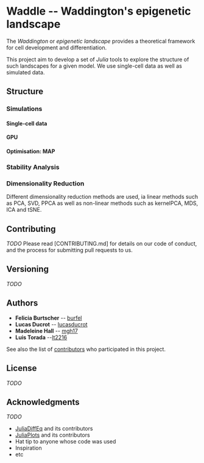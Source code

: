 # Waddle -- Waddington's epigenetic landscape

The _Waddington_ or _epigenetic landscape_ provides a theoretical framework for cell development and differentiation.

This project aim to develop a set of _Julia_ tools to explore the structure of such landscapes for a given model. We use single-cell data as well as simulated data.

## Structure

### Simulations
#### Single-cell data
#### GPU
#### Optimisation: MAP

### Stability Analysis

### Dimensionality Reduction
Different dimensionality reduction methods are used, ia linear methods such as PCA, SVD, PPCA as well as non-linear methods such as kernelPCA, MDS, ICA and tSNE.

## Contributing
_TODO_
Please read [CONTRIBUTING.md] for details on our code of conduct, and the process for submitting pull requests to us.

## Versioning
_TODO_

## Authors

* **Felicia Burtscher** -- [burfel](https://github.com/burfel)
* **Lucas Ducrot** -- [lucasducrot](https://github.com/lucasducrot)
* **Madeleine Hall**  -- [mgh17](https://github.com/mgh17)
* **Luis Torada** --[lt2216](https://github.com/lt2216)

See also the list of [contributors](https://github.com/waddle-project/contributors) who participated in this project.

## License
_TODO_

## Acknowledgments
_TODO_
* [JuliaDiffEq](https://github.com/JuliaDiffEq) and its contributors
* [JuliaPlots](https://github.com/JuliaPlots) and its contributors
* Hat tip to anyone whose code was used
* Inspiration
* etc
